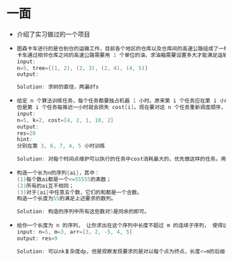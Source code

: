 # 一面

* 介绍了实习做过的一个项目

* ``` cpp
  图森卡车进行的是仓到仓的运输工作，目前各个地区的仓库以及仓库间的高速公路组成了一棵树，卡车需要能够从任意一个仓库运输到另一个仓库。
  卡车通过相邻仓库之间的高速公路需要用 1 个单位的油，求油箱需要设置多大才能满足运输要求（运输途中不能加油）。
  input:
  n=5, tree={(1, 2), (2, 3), (2, 4), (4, 5)}
  output:
  
  Solution: 求树的直径，两遍dfs
  ```

* ``` cpp
  给定 n 个算法训练任务，每个任务都要独占机器 1 小时。原来第 i 个任务应在第 i 小时开始做。由于突发情况停电了 k 小时，所有任务都要推迟，即时间区间从原来的 [1, n] 改为 [1+k, n+k] 小时。
  但是第 i 个任务每推迟一小时就会损失 cost[i]。现在要对这 n 个任务重新调度顺序，要求不能比原来开始时间更早，求最小的损失。
  input:
  n=5, k=2, cost=[4, 2, 1, 10, 2]
  output:
  res=20
  hint:
  分别在第 3, 6, 7, 4, 5 小时训练
    
  Solution: 对每个时间点维护可以执行的任务中cost消耗最大的，优先做这样的任务。用堆维护
  ```

* ``` cpp
  构造一个长为n的序列{ai}，其中：
  (1)每个数ai都是一个<=55555的素数；
  (2)所有的ai互不相同；
  (3)对于{ai}中任意五个数，它们的和都是一个合数。
  构造一个长度为55的满足上述要求的数列。
    
  Solution: 构造的序列中所有这些数对5是同余的即可。
  ```

* ``` cpp
  给你一个长度为 n 的序列， 让你求出在这个序列中长度不超过 m 的连续子序列， 使得这个子序列的和最大。 输出这个最大值。 
  input: n=5, m=3, arr=[3, 2, -5, 4, 5] 
  output: res=9
    
  Solution: 可以nk复杂度dp，但是观察发现要求的是对以每个点为终点，长度<=m的后缀子数组的最大值，那么可以用单调队列或者set维护。
  ```

  

